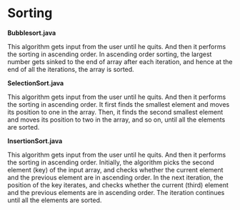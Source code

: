 # Sorting

**Bubblesort.java**

This algorithm gets input from the user until he quits. And then it performs the sorting in ascending order. In ascending
order sorting, the largest number gets sinked to the end of array after each iteration, and hence at the end of all the
iterations, the array is sorted.

**SelectionSort.java**

This algorithm gets input from the user until he quits. And then it performs the sorting in ascending order. It first
finds the smallest element and moves its position to one in the array. Then, it finds the second smallest element and
moves its position to two in the array, and so on, until all the elements are sorted. 

**InsertionSort.java**

This algorithm gets input from the user until he quits. And then it performs the sorting in ascending order. Initially,
the algorithm picks the second element (key) of the input array, and checks whether the current element and the previous
element are in ascending order. In the next iteration, the position of the key iterates, and checks whether the current
(third) element and the previous elements are in ascending order. The iteration continues until all the elements are sorted.
